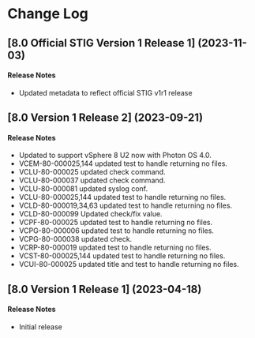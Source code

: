# Change Log

## [8.0 Official STIG Version 1 Release 1] (2023-11-03)

#### Release Notes
- Updated metadata to reflect official STIG v1r1 release

## [8.0 Version 1 Release 2] (2023-09-21)

#### Release Notes
- Updated to support vSphere 8 U2 now with Photon OS 4.0.
- VCEM-80-000025,144 updated test to handle returning no files.
- VCLU-80-000025 updated check command.
- VCLU-80-000037 updated check command.
- VCLU-80-000081 updated syslog conf.
- VCLU-80-000025,144 updated test to handle returning no files.
- VCLD-80-000019,34,63 updated test to handle returning no files.
- VCLD-80-000099 Updated check/fix value.
- VCPF-80-000025 updated test to handle returning no files.
- VCPG-80-000006 updated test to handle returning no files.
- VCPG-80-000038 updated check.
- VCRP-80-000019 updated test to handle returning no files.
- VCST-80-000025,144 updated test to handle returning no files.
- VCUI-80-000025 updated title and test to handle returning no files.

## [8.0 Version 1 Release 1] (2023-04-18)

#### Release Notes
- Initial release
